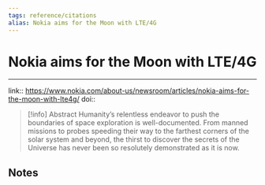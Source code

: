 ```yaml
---
tags: reference/citations
alias: Nokia aims for the Moon with LTE/4G
---
```

# Nokia aims for the Moon with LTE/4G

****


link:: https://www.nokia.com/about-us/newsroom/articles/nokia-aims-for-the-moon-with-lte4g/
doi:: 

> [!info] Abstract
> Humanity’s relentless endeavor to push the boundaries of space exploration is well-documented. From manned missions to probes speeding their way to the farthest corners of the solar system and beyond, the thirst to discover the secrets of the Universe has never been so resolutely demonstrated as it is now.



## Notes

